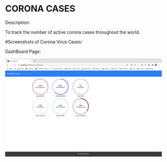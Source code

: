 # CORONA CASES

Description:

To track the number of active corona cases throughout the world.
 

#Screenshots of Corona Virus Cases:

DashBoard Page:

![Alt text](corona-client/src/assets/DashboardPage.png?raw=true "Dashboard Page")

